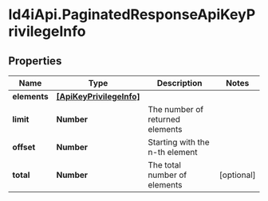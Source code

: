 # Id4iApi.PaginatedResponseApiKeyPrivilegeInfo

## Properties
Name | Type | Description | Notes
------------ | ------------- | ------------- | -------------
**elements** | [**[ApiKeyPrivilegeInfo]**](ApiKeyPrivilegeInfo.md) |  | 
**limit** | **Number** | The number of returned elements | 
**offset** | **Number** | Starting with the n-th element | 
**total** | **Number** | The total number of elements | [optional] 


